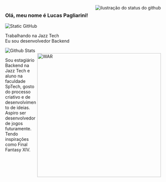 <img align='right' src="https://github-readme-stats.vercel.app/api?username=LucasPagli&show_icons=true&title_color=bb0a21&text_color=D41B34&icon_color=bb0a21&bg_color=252627&cache_seconds=2300" alt="ilustração do status do github">

### Olá, meu nome é Lucas Pagliarini!

<img src="https://img.shields.io/static/v1?label=Overview&message=LucasPagliarini&color=f8efd4&style=for-the-badge&logo=GitHub" alt="Static GitHub">

<p>Trabalhando na Jazz Tech<br/> Eu sou desenvolvedor Backend</p>

<img align="left" src="https://github-readme-stats.vercel.app/api/top-langs/?username=LucasPagli&theme=dark&hide_border=false&include_all_commits=true&count_private=true&layout=compact" alt="Github Stats">

<br>

<img src="https://lh6.googleusercontent.com/proxy/8g7Xl4xMNAxEkgxN5k88Rl83KCliDZrU8hXf4lEpYGA2AQT8JSMMhBMKNkeUE8nGThtvl4r2_yyUYDtOa2ooaqIwt4LZlXZrUOZxRGvYJMwhb04DxjW6mZzvbckO" alt="WAR" min-width="400px" max-width="400px" width="400px" align="right">

<p align="left"> 
  Sou estagiário Backend na Jazz Tech e aluno na faculdade SpTech, gosto do processo criativo e de desenvolvimento de ideias.
  Aspiro ser desenvolvedor de jogos futuramente. Tendo inspirações como Final Fantasy XIV.
</p>
